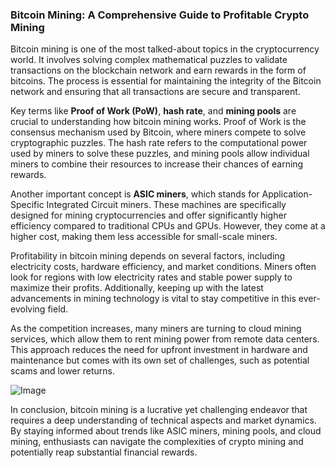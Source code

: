 ### Bitcoin Mining: A Comprehensive Guide to Profitable Crypto Mining

Bitcoin mining is one of the most talked-about topics in the cryptocurrency world. It involves solving complex mathematical puzzles to validate transactions on the blockchain network and earn rewards in the form of bitcoins. The process is essential for maintaining the integrity of the Bitcoin network and ensuring that all transactions are secure and transparent.

Key terms like **Proof of Work (PoW)**, **hash rate**, and **mining pools** are crucial to understanding how bitcoin mining works. Proof of Work is the consensus mechanism used by Bitcoin, where miners compete to solve cryptographic puzzles. The hash rate refers to the computational power used by miners to solve these puzzles, and mining pools allow individual miners to combine their resources to increase their chances of earning rewards.

Another important concept is **ASIC miners**, which stands for Application-Specific Integrated Circuit miners. These machines are specifically designed for mining cryptocurrencies and offer significantly higher efficiency compared to traditional CPUs and GPUs. However, they come at a higher cost, making them less accessible for small-scale miners.

Profitability in bitcoin mining depends on several factors, including electricity costs, hardware efficiency, and market conditions. Miners often look for regions with low electricity rates and stable power supply to maximize their profits. Additionally, keeping up with the latest advancements in mining technology is vital to stay competitive in this ever-evolving field.

As the competition increases, many miners are turning to cloud mining services, which allow them to rent mining power from remote data centers. This approach reduces the need for upfront investment in hardware and maintenance but comes with its own set of challenges, such as potential scams and lower returns.

![Image](https://github.com/user-attachments/assets/b8266eee-691e-4ee1-99ef-bfa10d234fd4)

In conclusion, bitcoin mining is a lucrative yet challenging endeavor that requires a deep understanding of technical aspects and market dynamics. By staying informed about trends like ASIC miners, mining pools, and cloud mining, enthusiasts can navigate the complexities of crypto mining and potentially reap substantial financial rewards.